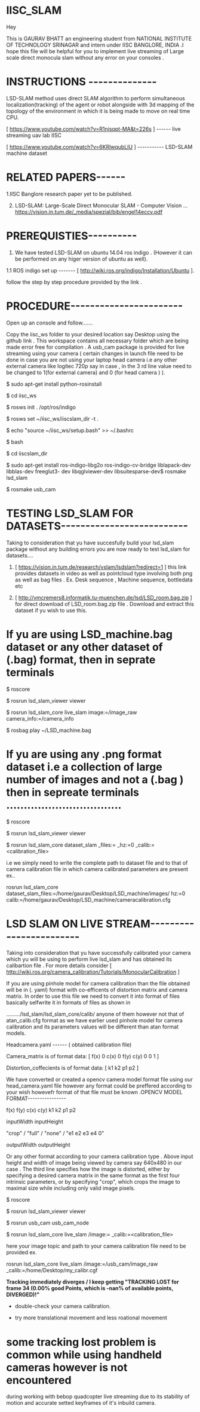 # IISC_SLAM
Hey

This is GAURAV BHATT an engineering student from NATIONAL INSTITUTE OF TECHNOLOGY SRINAGAR and intern under IISC BANGLORE, INDIA .I hope this file will be helpful for you to implement live streaming of Large scale direct monocula
slam without any error on your consoles .

# INSTRUCTIONS --------------


LSD-SLAM method uses direct SLAM algorithm to perform simultaneous localization(tracking) of
the agent or robot alongside with 3d mapping of the topology of the environment in which it is
being made to move on real time CPU.

[ https://www.youtube.com/watch?v=R1njsqpt-MA&t=226s ] ------ live streaming uav lab IISC

[ https://www.youtube.com/watch?v=6KRlwqubLIU ] ----------- LSD-SLAM machine dataset


 # RELATED PAPERS------


1.IISC Banglore research paper yet to be published.

2. LSD-SLAM: Large-Scale Direct Monocular SLAM - Computer Vision ...
https://vision.in.tum.de/_media/spezial/bib/engel14eccv.pdf


 # PREREQUISTIES----------


1. We have tested LSD-SLAM on ubuntu 14.04 ros indigo . (However it can be performed on any
higer version of ubuntu as well).

1.1 ROS indigo set up ------- [ http://wiki.ros.org/indigo/Installation/Ubuntu ].

follow the step by step procedure provided by the link .


 # PROCEDURE-----------------------


Open up an console and follow.......

Copy the iisc_ws folder to your desired location say Desktop using the github link . This
workspace contains all necessary folder which are being made error free for compilation . A
usb_cam package is provided for live streaming using your camera ( certain changes in launch file
need to be done in case you are not using your laptop head camera i.e any other external camera like
logitec 720p say in case , in the 3 rd line value need to be changed to 1(for external camera) and 0
(for head camera ) ).

$ sudo apt-get install python-rosinstall

$ cd iisc_ws

$ rosws init . /opt/ros/indigo

$ rosws set ~/iisc_ws/iiscslam_dir -t .

$ echo "source ~/iisc_ws/setup.bash" >> ~/.bashrc

$ bash

$ cd iiscslam_dir

$ sudo apt-get install ros-indigo-libg2o ros-indigo-cv-bridge liblapack-dev libblas-dev freeglut3-
dev libqglviewer-dev libsuitesparse-dev$ rosmake lsd_slam

$ rosmake usb_cam


 # TESTING LSD_SLAM FOR DATASETS--------------------------


Taking to consideration that yu have succesfully build your lsd_slam package without any building
errors you are now ready to test lsd_slam for datasets....

1. [ https://vision.in.tum.de/research/vslam/lsdslam?redirect=1 ] this link provides datasets in
video as well as pointcloud type involving both png as well as bag files . Ex. Desk sequence ,
Machine sequence, bottledata etc

2. [ http://vmcremers8.informatik.tu-muenchen.de/lsd/LSD_room.bag.zip ] for direct download of
LSD_room.bag.zip file . Download and extract this dataset if yu wish to use this.


# If yu are using LSD_machine.bag dataset or any other dataset of (.bag) format, then in seprate terminals

$ roscore

$ rosrun lsd_slam_viewer viewer

$ rosrun lsd_slam_core live_slam image:=/image_raw camera_info:=/camera_info

$ rosbag play ~/LSD_machine.bag

# If yu are using any .png format dataset i.e a collection of large number of images and not a (.bag ) then in sepreate terminals .................................

$ roscore

$ rosrun lsd_slam_viewer viewer

$ rosrun lsd_slam_core dataset_slam _files:=<files> _hz:=0 _calib:=<calibration_file>  
  
i.e we simply need to write the complete path to dataset file and to that of camera calibration file in which camera calibrated parameters are present ex..   

rosrun lsd_slam_core dataset_slam_files:=/home/gaurav/Desktop/LSD_machine/images/ hz:=0
calib:=/home/gaurav/Desktop/LSD_machine/cameracalibration.cfg

 # LSD SLAM ON LIVE STREAM------------------------
 
Taking into consideration that yu have successfully calibrated your camera which yu will be using
to perform live lsd_slam and has obtained its calibartion file . For more details consider
[ http://wiki.ros.org/camera_calibration/Tutorials/MonocularCalibration ]  

If you are using pinhole model for camera calibration than the file obtained will be in (. yaml)
format with co-efficents of distortion matrix and camera matrix. In order to use this file we need to
convert it into format of files basically selfwrite it in formats of files as shown in  

........./lsd_slam/lsd_slam_core/calib/ anyone of them however not that of atan_calib.cfg format as
we have earlier used pinhole model for camera calibration and its parameters values will be
different than atan format models.  

Headcamera.yaml ------ ( obtained calibration file)


Camera_matrix is of format                      data:      [ f(x) 0 c(x) 0 f(y) c(y) 0 0 1 ] 


Distortion_coffecients is of format             data:     [ k1 k2 p1 p2 ]



We have converted or created a opencv camera model format file using our head_camera.yaml file
however any format could be preffered according to your wish howevefr format of that file must be
known .OPENCV MODEL FORMAT----------------

f(x) f(y) c(x) c(y) k1 k2 p1 p2  

inputWidth inputHeight  

"crop" / "full" / "none" / "e1 e2 e3 e4 0"  

outputWidth outputHeight     

Or any other format according to your camera calibration type . Above input height and width of
image being viewed by camera say 640x480 in our case . The third line specifies how the image is
distorted, either by specifying a desired camera matrix in the same format as the first four intrinsic
parameters, or by specifying "crop", which crops the image to maximal size while including only
valid image pixels.


$ roscore

$ rosrun lsd_slam_viewer viewer

$ rosrun usb_cam usb_cam_node

$ rosrun lsd_slam_core live_slam /image:=<yourstreamtopic> _calib:=<calibration_file>
 
here your image topic and path to your camera calibration file need to be provided ex.

rosrun lsd_slam_core live_slam /image:=/usb_cam/image_raw
_calib:=/home/Desktop/my_calibr.cgf

**Tracking immediately diverges / I keep getting "TRACKING LOST for frame 34 (0.00% good
Points, which is -nan% of available points, DIVERGED)!"**

- double-check your camera calibration.

- try more translational movement and less roational movement

# some tracking lost problem is common while using handheld cameras however is not encountered
during working with bebop quadcopter live streaming due to its stability of motion and accurate
setted keyframes of it's inbuild camera.
